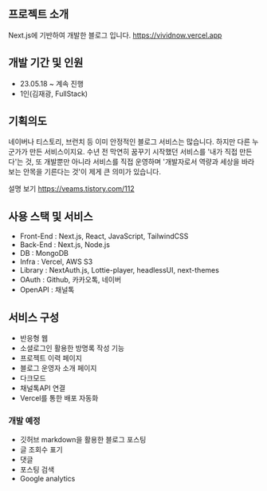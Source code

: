 ## 프로젝트 소개
Next.js에 기반하여 개발한 블로그 입니다.
https://vividnow.vercel.app

## 개발 기간 및 인원
- 23.05.18 ~ 계속 진행
- 1인(김재광, FullStack)

## 기획의도
네이버나 티스토리, 브런치 등 이미 안정적인 블로그 서비스는 많습니다. 하지만 다른 누군가가 만든 서비스이지요. 수년 전 막연히 꿈꾸기 시작했던 서비스를 '내가 직접 만든다'는 것, 또 개발뿐만 아니라 서비스를 직접 운영하며 '개발자로서 역량과 세상을 바라보는 안목을 기른다는 것'이 제게 큰 의미가 있습니다.

설명 보기 https://veams.tistory.com/112

## 사용 스택 및 서비스
- Front-End : Next.js, React, JavaScript, TailwindCSS
- Back-End : Next.js, Node.js
- DB : MongoDB
- Infra : Vercel, AWS S3
- Library :  NextAuth.js, Lottie-player, headlessUI, next-themes
- OAuth : Github, 카카오톡, 네이버
- OpenAPI : 채널톡

## 서비스 구성
- 반응형 웹
- 소셜로그인 활용한 방명록 작성 기능
- 프로젝트 이력 페이지
- 블로그 운영자 소개 페이지
- 다크모드
- 채널톡API 연결
- Vercel를 통한 배포 자동화

### 개발 예정
- 깃허브 markdown을 활용한 블로그 포스팅
- 글 조회수 표기
- 댓글
- 포스팅 검색
- Google analytics
